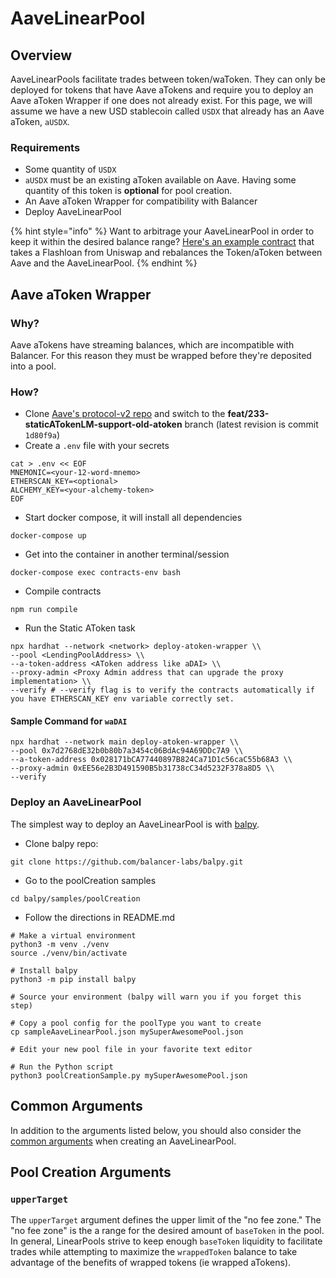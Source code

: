 # AaveLinearPool

## Overview

AaveLinearPools facilitate trades between token/waToken. They can only be deployed for tokens that have Aave aTokens and require you to deploy an Aave aToken Wrapper if one does not already exist. For this page, we will assume we have a new USD stablecoin called `USDX` that already has an Aave aToken, `aUSDX`.&#x20;

### Requirements

* Some quantity of `USDX`
* `aUSDX` must be an existing aToken available on Aave. Having some quantity of this token is **optional** for pool creation.
* An Aave aToken Wrapper for compatibility with Balancer
* Deploy AaveLinearPool

{% hint style="info" %}
Want to arbitrage your AaveLinearPool in order to keep it within the desired balance range? [Here's an example contract](https://etherscan.io/address/0x1ed9c8bd3dccb85f704a5287444b552f9d5e1a26#code) that takes a Flashloan from Uniswap and rebalances the Token/aToken between Aave and the AaveLinearPool.
{% endhint %}

## Aave aToken Wrapper

### Why?

Aave aTokens have streaming balances, which are incompatible with Balancer. For this reason they must be wrapped before they're deposited into a pool.

### How?

* Clone [Aave's protocol-v2 repo](https://github.com/aave/protocol-v2/tree/feat/233-staticATokenLM-support-old-atoken) and switch to the **feat/233-staticATokenLM-support-old-atoken** branch (latest revision is commit `1d80f9a`)
* Create a `.env` file with your secrets

```
cat > .env << EOF
MNEMONIC=<your-12-word-mnemo>
ETHERSCAN_KEY=<optional>
ALCHEMY_KEY=<your-alchemy-token>
EOF
```

* Start docker compose, it will install all dependencies

```
docker-compose up
```

* Get into the container in another terminal/session

```
docker-compose exec contracts-env bash
```

* Compile contracts

```
npm run compile
```

* Run the Static AToken task

```
npx hardhat --network <network> deploy-atoken-wrapper \\
--pool <LendingPoolAddress> \\
--a-token-address <AToken address like aDAI> \\
--proxy-admin <Proxy Admin address that can upgrade the proxy implementation> \\
--verify # --verify flag is to verify the contracts automatically if you have ETHERSCAN_KEY env variable correctly set.
```

#### Sample Command for `waDAI`

```
npx hardhat --network main deploy-atoken-wrapper \\
--pool 0x7d2768dE32b0b80b7a3454c06BdAc94A69DDc7A9 \\
--a-token-address 0x028171bCA77440897B824Ca71D1c56caC55b68A3 \\
--proxy-admin 0xEE56e2B3D491590B5b31738cC34d5232F378a8D5 \\
--verify
```

### Deploy an AaveLinearPool

The simplest way to deploy an AaveLinearPool is with [balpy](https://github.com/balancer-labs/balpy).&#x20;

* Clone balpy repo:

```
git clone https://github.com/balancer-labs/balpy.git
```

* Go to the poolCreation samples

```
cd balpy/samples/poolCreation
```

* Follow the directions in README.md

```
# Make a virtual environment
python3 -m venv ./venv
source ./venv/bin/activate

# Install balpy
python3 -m pip install balpy

# Source your environment (balpy will warn you if you forget this step)

# Copy a pool config for the poolType you want to create
cp sampleAaveLinearPool.json mySuperAwesomePool.json

# Edit your new pool file in your favorite text editor

# Run the Python script
python3 poolCreationSample.py mySuperAwesomePool.json
```

## Common Arguments

In addition to the arguments listed below, you should also consider the [common arguments](./#common-arguments) when creating an AaveLinearPool.

## Pool Creation Arguments

### `upperTarget`

The `upperTarget` argument defines the upper limit of the "no fee zone." The "no fee zone" is the a range for the desired amount of `baseToken` in the pool. In general, LinearPools strive to keep enough `baseToken` liquidity to facilitate trades while attempting to maximize the `wrappedToken` balance to take advantage of the benefits of wrapped tokens (ie wrapped aTokens).
